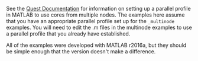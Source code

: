 See the [Quest Documentation](https://kb.northwestern.edu/quest-matlab) for information on setting up a parallel profile in MATLAB to use cores from multiple nodes.  The examples here assume that you have an appropriate parallel profile set up for the `_multinode` examples.  You will need to edit the .m files in the multinode examples to use a parallel profile that you already have established.

All of the examples were developed with MATLAB r2016a, but they should be simple enough that the version doesn't make a difference.


